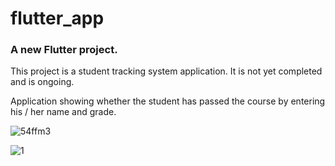 # flutter_app

### A new Flutter project.

This project is a student tracking system application. It is not yet completed and is ongoing.

Application showing whether the student has passed the course by entering his / her name and grade.

![54ffm3](https://user-images.githubusercontent.com/76492575/113563354-39e6c400-9610-11eb-827c-15c6607b67c7.gif)

![1](https://user-images.githubusercontent.com/76492575/113563406-4ff48480-9610-11eb-99b3-d326548d3550.PNG)
